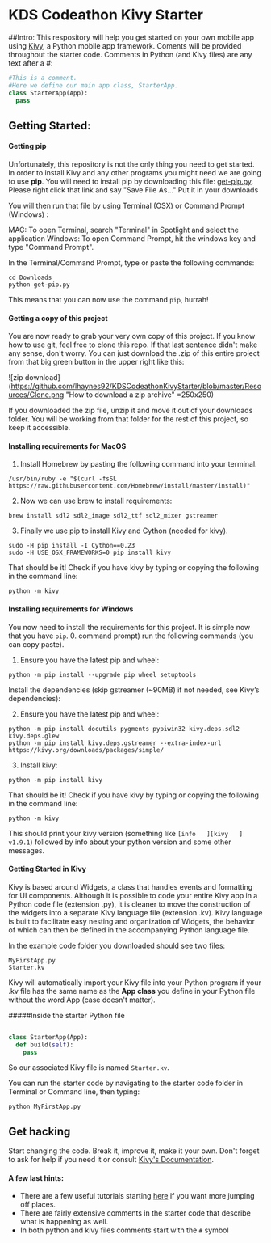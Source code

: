 # KDS Codeathon Kivy Starter

##Intro:
This respository will help you get started on your own mobile app using [Kivy](https://kivy.org/docs/), a Python mobile app framework. Coments will be provided throughout the starter code. Comments in Python (and Kivy files) are any text after a #:

```python
#This is a comment.
#Here we define our main app class, StarterApp.
class StarterApp(App):
  pass
```
## Getting Started:

#### Getting pip

Unfortunately, this repository is not the only thing you need to get started. In order to install Kivy and any other programs you might need we are going to use **pip**. You will need to install pip by downloading this file: [get-pip.py](https://bootstrap.pypa.io/get-pip.py). Please right click that link and say "Save File As..." Put it in your downloads

You will then run that file by using Terminal (OSX) or Command Prompt (Windows) :

MAC: To open Terminal, search "Terminal" in Spotlight and select the application
Windows: To open Command Prompt, hit the windows key and type "Command Prompt".

In the Terminal/Command Prompt, type or paste the following commands:

```
cd Downloads
python get-pip.py
```

This means that you can now use the command `pip`, hurrah!

#### Getting a copy of this project

You are now ready to grab your very own copy of this project. If you know how to use git, feel free to clone this repo. If that last sentence didn't make any sense, don't worry. You can just download the .zip of this entire project from that big green button in the upper right like this:

![zip download](https://github.com/lhaynes92/KDSCodeathonKivyStarter/blob/master/Resources/Clone.png "How to download a zip archive" =250x250)

If you downloaded the zip file, unzip it and move it out of your downloads folder. You will be working from that folder for the rest of this project, so keep it accessible.

#### Installing requirements **for MacOS**

1. Install Homebrew by pasting the following command into your terminal.
```
/usr/bin/ruby -e "$(curl -fsSL https://raw.githubusercontent.com/Homebrew/install/master/install)"
```
2. Now we can use brew to install requirements:
```
brew install sdl2 sdl2_image sdl2_ttf sdl2_mixer gstreamer
```
3. Finally we use pip to install Kivy and Cython (needed for kivy).
```
sudo -H pip install -I Cython==0.23
sudo -H USE_OSX_FRAMEWORKS=0 pip install kivy
```

That should be it! Check if you have kivy by typing or copying the following in the command line:
``` 
python -m kivy 
```

#### Installing requirements **for Windows**

You now need to install the requirements for this project. It is simple now that you have `pip`. 
0. command prompt) run the following commands (you can copy paste).

1. Ensure you have the latest pip and wheel:
```
python -m pip install --upgrade pip wheel setuptools
```
Install the dependencies (skip gstreamer (~90MB) if not needed, see Kivy’s dependencies):

2. Ensure you have the latest pip and wheel:
```
python -m pip install docutils pygments pypiwin32 kivy.deps.sdl2 kivy.deps.glew
python -m pip install kivy.deps.gstreamer --extra-index-url https://kivy.org/downloads/packages/simple/
```
3. Install kivy:
```
python -m pip install kivy 
```
That should be it! Check if you have kivy by typing or copying the following in the command line:
``` 
python -m kivy 
```
This should print your kivy version (something like `[info   ][kivy   ] v1.9.1`) followed by info about your python version and some other messages.

#### Getting Started in Kivy

Kivy is based around Widgets, a class that handles events and formatting for UI components. Although it is possible to code your entire Kivy app in a Python code file (extension .py), it is cleaner to move the construction of the widgets into a separate Kivy language file (extension .kv). Kivy language is built to facilitate easy nesting and organization of Widgets, the behavior of which can then be defined in the accompanying Python language file.

In the example code folder you downloaded should see two files: 
```
MyFirstApp.py
Starter.kv
```
Kivy will automatically import your Kivy file into your Python program if your .kv file has the same name as the **App class** you define in your Python file without the word App (case doesn't matter).

#####Inside the starter Python file
```python

class StarterApp(App):
  def build(self):
    pass
```
So our associated Kivy file is named `Starter.kv`.

You can run the starter code by navigating to the starter code folder in Terminal or Command line, then typing:
```
python MyFirstApp.py
```
## Get hacking

Start changing the code. Break it, improve it, make it your own. Don't forget to ask for help if you need it or consult [Kivy's Documentation](https://kivy.org/docs/api-kivy.html).

#### A few last hints:

- There are a few useful tutorials starting [here](https://kivy.org/docs/tutorials/pong.html#) if you want more jumping off places.
- There are fairly extensive comments in the starter code that describe what is happening as well.
 - In both python and kivy files comments start with the `#` symbol
